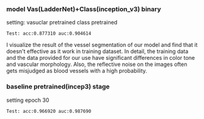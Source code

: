 
### model Vas(LadderNet)+Class(inception_v3) binary
setting: vasuclar pretrained class pretrained

    Test: acc:0.877310 auc:0.904614         

I visualize the result of the vessel segmentation of our model and find that it doesn't effective as it work in training dataset. In detail, the training data and the data provided for our use have significant differences in color tone and vascular morphology. Also, the reflective noise on the images often gets misjudged as blood vessels with a high probability.

### baseline pretrained(incep3) stage
setting epoch 30 

    Test: acc:0.966920 auc:0.987690
